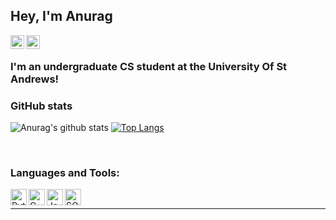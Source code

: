 ## Hey, I'm Anurag 
[<img align="left" alt="Anurag | Website" width="22px" src="https://cdn.jsdelivr.net/npm/simple-icons@v3/icons/homeassistant.svg" />][website]
[<img align="left" alt="Anurag | LinkedIn" width="22px" src="https://cdn.jsdelivr.net/npm/simple-icons@v3/icons/linkedin.svg" />][linkedin]
<br />

### I'm an undergraduate CS student at the University Of St Andrews!
### GitHub stats
![Anurag's github stats](https://github-readme-stats.anuragreggie.vercel.app/api?username=anuragreggie&show_icons=true&theme=dark)
[![Top Langs](https://github-readme-stats.vercel.app/api/top-langs/?username=anuragreggie&layout=compact&theme=dark)](https://github.com/anuragreggie/github-readme-stats)

<br />

### Languages and Tools:
[<img align="left" alt="Python" width="26px" src="https://simpleicons.org/icons/python.svg" />][python]
[<img align="left" alt="C" width="26px" src="https://simpleicons.org/icons/c.svg" />][c]
[<img align="left" alt="Java" width="26px" src="https://simpleicons.org/icons/java.svg" />][java]
[<img align="left" alt="SQL" width="26px" src="https://simpleicons.org/icons/sqlite.svg" />][sql]
<br />



---
[website]: anuragsuresh.com
[linkedin]: https://uk.linkedin.com/in/anurag-suresh-562231198?trk=people-guest_people_search-card
[python]: https://www.python.org/about/
[c]: https://visualstudio.microsoft.com/vs/features/cplusplus/
[java]: http://jdk.java.net/
[sql]: https://www.w3schools.com/sql/
[cs50]: https://cs50.harvard.edu/x/2020/
